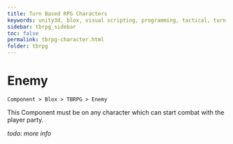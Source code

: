 ```yaml
---
title: Turn Based RPG Characters
keywords: unity3d, blox, visual scripting, programming, tactical, turn based rpg, tbrpg
sidebar: tbrpg_sidebar
toc: false
permalink: tbrpg-character.html
folder: tbrpg
---
```


Enemy
=====

`Component > Blox > TBRPG > Enemy`

This Component must be on any character which can start combat with the player party.

_todo: more info_
